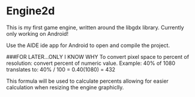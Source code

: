 # Engine2d

This is my first game engine, written around the libgdx library.
Currently only working on Android!

Use the AIDE ide app for Android to open and compile the project. 


###FOR LATER...ONLY I KNOW WHY
To convert pixel space to percent of resolution:
convert percent of numeric value. Example:
40% of 1080 translates to: 40% / 100 = 0.40(1080) = 432

This formula will be used to calculate percents allowing for easier calculation when resizing the engine graphiclly.
